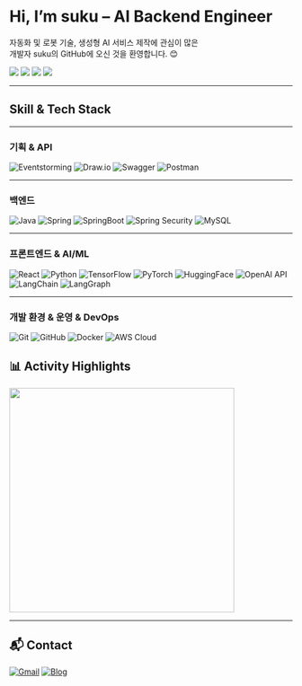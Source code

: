 <h1 align="left"> Hi, I’m suku – AI Backend Engineer </h1>
<p align="left">
  자동화 및 로봇 기술, 생성형 AI 서비스 제작에 관심이 많은 <br>
  개발자 suku의 GitHub에 오신 것을 환영합니다. 😊 
</p>

<p align="left">
  <img src="https://img.shields.io/badge/AIVLE SCHOOL-KT-red?style=flat-square" />
  <img src="https://img.shields.io/badge/GPT-Driven-blue?style=flat-square&logo=openai&logoColor=white" />
  <img src="https://img.shields.io/badge/Gemini-Driven-purple?style=flat-square&logo=google&logoColor=white" />
  <img src="https://img.shields.io/badge/StableDiffusion-black?style=flat-square&logo=stabilityai&logoColor=white" />
</p>


---
## Skill & Tech Stack

---
### 기획 & API
![Eventstorming](https://img.shields.io/badge/Eventstorming-orange.svg?style=flat&logoColor=white)
![Draw.io](https://img.shields.io/badge/Draw.io-FFC107.svg?style=flat&logo=diagrams.net&logoColor=white)
![Swagger](https://img.shields.io/badge/Swagger-85EA2D.svg?style=flat&logo=swagger&logoColor=black)
![Postman](https://img.shields.io/badge/Postman-FF6C37.svg?style=flat&logo=postman&logoColor=white)

---
### 백엔드
![Java](https://img.shields.io/badge/Java-007396.svg?style=flat&logo=OpenJDK&logoColor=white)
![Spring](https://img.shields.io/badge/Spring-6DB33F.svg?style=flat&logo=spring&logoColor=white)
![SpringBoot](https://img.shields.io/badge/SpringBoot-6DB33F.svg?style=flat&logo=springboot&logoColor=white)
![Spring Security](https://img.shields.io/badge/Spring_Security-6DB33F.svg?style=flat&logo=spring-security&logoColor=white)
![MySQL](https://img.shields.io/badge/MySQL-4479A1.svg?style=flat&logo=mysql&logoColor=white)

---
### 프론트엔드 & AI/ML
![React](https://img.shields.io/badge/React-61DAFB.svg?style=flat&logo=react&logoColor=black)
![Python](https://img.shields.io/badge/Python-3776AB.svg?style=flat&logo=python&logoColor=white)
![TensorFlow](https://img.shields.io/badge/TensorFlow-FF6F00.svg?style=flat&logo=tensorflow&logoColor=white)
![PyTorch](https://img.shields.io/badge/PyTorch-EE4C2C.svg?style=flat&logo=pytorch&logoColor=white)
![HuggingFace](https://img.shields.io/badge/HuggingFace-FFD21A.svg?style=flat&logo=huggingface&logoColor=black)
![OpenAI API](https://img.shields.io/badge/OpenAI_API-412991.svg?style=flat&logo=openai&logoColor=white)
![LangChain](https://img.shields.io/badge/LangChain-2A0D57.svg?style=flat&logo=langchain&logoColor=white)
![LangGraph](https://img.shields.io/badge/LangGraph-1A1A1A.svg?style=flat&logoColor=white)

---
### 개발 환경 & 운영 & DevOps
![Git](https://img.shields.io/badge/Git-F05032.svg?style=flat&logo=git&logoColor=white)
![GitHub](https://img.shields.io/badge/GitHub-181717.svg?style=flat&logo=github&logoColor=white)
![Docker](https://img.shields.io/badge/Docker-2496ED.svg?style=flat&logo=docker&logoColor=white)
![AWS Cloud](https://img.shields.io/badge/AWS_Cloud-FF9900.svg?style=flat&logo=amazon-aws&logoColor=white)

## 📊 Activity Highlights

<p align="left">
  <img src="https://github-readme-stats.vercel.app/api?username=suku-7&show_icons=true&theme=tokyonight&count_private=true" width="400"/>
</p>

---

## 📬 Contact

[![Gmail](https://img.shields.io/badge/ryumon6550@gmail.com-D14836?style=flat-square&logo=gmail&logoColor=white)](mailto:ryumon6550@gmail.com)
[![Blog](https://img.shields.io/badge/Dev%20Blog-Tistory-orange?style=flat-square&logo=tistory&logoColor=white)](https://sukuai.tistory.com/)

